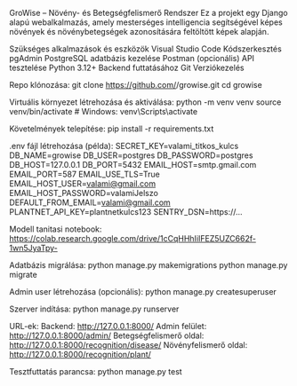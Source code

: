 GroWise – Növény- és Betegségfelismerő Rendszer
Ez a projekt egy Django alapú webalkalmazás, amely mesterséges intelligencia segítségével képes növények és növénybetegségek azonosítására feltöltött képek alapján.

Szükséges alkalmazások és eszközök
Visual Studio Code	Kódszerkesztés
pgAdmin	PostgreSQL adatbázis kezelése
Postman (opcionális)	API tesztelése
Python 3.12+	Backend futtatásához
Git	Verziókezelés

Repo klónozása:
git clone https://github.com/<felhasznalonev>/growise.git
cd growise

Virtuális környezet létrehozása és aktiválása:
python -m venv venv
source venv/bin/activate  # Windows: venv\Scripts\activate

Követelmények telepítése:
pip install -r requirements.txt

.env fájl létrehozása (példa):
SECRET_KEY=valami_titkos_kulcs
DB_NAME=growise
DB_USER=postgres
DB_PASSWORD=postgres
DB_HOST=127.0.0.1
DB_PORT=5432
EMAIL_HOST=smtp.gmail.com
EMAIL_PORT=587
EMAIL_USE_TLS=True
EMAIL_HOST_USER=valami@gmail.com
EMAIL_HOST_PASSWORD=valamiJelszo
DEFAULT_FROM_EMAIL=valami@gmail.com
PLANTNET_API_KEY=plantnetkulcs123
SENTRY_DSN=https://...

Modell tanitasi notebook:
https://colab.research.google.com/drive/1cCqHHhIiIFEZ5UZC662f-1wn5JyaTpy-

Adatbázis migrálása:
python manage.py makemigrations
python manage.py migrate

Admin user létrehozása (opcionális):
python manage.py createsuperuser

Szerver indítása:
python manage.py runserver

URL-ek:
Backend: http://127.0.0.1:8000/
Admin felület: http://127.0.0.1:8000/admin/
Betegségfelismerő oldal: http://127.0.0.1:8000/recognition/disease/
Növényfelismerő oldal: http://127.0.0.1:8000/recognition/plant/

Tesztfuttatás parancsa:
python manage.py test
